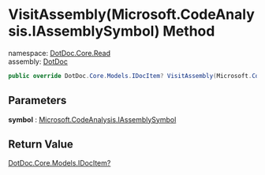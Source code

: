 ﻿# VisitAssembly\(Microsoft\.CodeAnalysis\.IAssemblySymbol\) Method

namespace: [DotDoc\.Core\.Read](../../DotDoc.Core.Read.md)<br />
assembly: [DotDoc](../../../DotDoc.md)



```csharp
public override DotDoc.Core.Models.IDocItem? VisitAssembly(Microsoft.CodeAnalysis.IAssemblySymbol symbol);
```

## Parameters

__symbol__ : [Microsoft\.CodeAnalysis\.IAssemblySymbol](https://docs.microsoft.com/ja-jp/dotnet/api/Microsoft.CodeAnalysis.IAssemblySymbol)



## Return Value

[DotDoc\.Core\.Models\.IDocItem?](../../../DotDoc/DotDoc.Core.Models/IDocItem.md)



